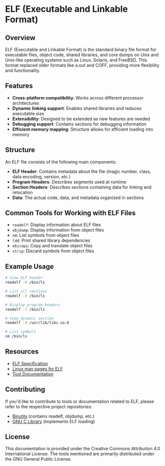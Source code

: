 # ELF (Executable and Linkable Format)

## Overview

ELF (Executable and Linkable Format) is the standard binary file format for executable files, object code, shared libraries, and core dumps on Unix and Unix-like operating systems such as Linux, Solaris, and FreeBSD. This format replaced older formats like a.out and COFF, providing more flexibility and functionality.

## Features

- **Cross-platform compatibility**: Works across different processor architectures
- **Dynamic linking support**: Enables shared libraries and reduces executable size
- **Extensibility**: Designed to be extended as new features are needed
- **Debugging support**: Contains sections for debugging information
- **Efficient memory mapping**: Structure allows for efficient loading into memory

## Structure

An ELF file consists of the following main components:

- **ELF Header**: Contains metadata about the file (magic number, class, data encoding, version, etc.)
- **Program Headers**: Describes segments used at runtime
- **Section Headers**: Describes sections containing data for linking and relocation
- **Data**: The actual code, data, and metadata organized in sections

## Common Tools for Working with ELF Files

- `readelf`: Display information about ELF files
- `objdump`: Display information from object files
- `nm`: List symbols from object files
- `ldd`: Print shared library dependencies
- `objcopy`: Copy and translate object files
- `strip`: Discard symbols from object files

## Example Usage

```bash
# View ELF header
readelf -h /bin/ls

# List all sections
readelf -S /bin/ls

# Display program headers
readelf -l /bin/ls

# View dynamic section
readelf -d /usr/lib/libc.so.6

# List symbols
nm /bin/ls
```

## Resources

- [ELF Specification](https://refspecs.linuxfoundation.org/elf/elf.pdf)
- [Linux man pages for ELF](https://man7.org/linux/man-pages/man5/elf.5.html)
- [Tool Documentation](https://sourceware.org/binutils/docs/binutils/)

## Contributing

If you'd like to contribute to tools or documentation related to ELF, please refer to the respective project repositories:

- [Binutils](https://sourceware.org/git/gitweb.cgi?p=binutils-gdb.git) (contains readelf, objdump, etc.)
- [GNU C Library](https://sourceware.org/git/?p=glibc.git) (implements ELF loading)

## License

This documentation is provided under the Creative Commons Attribution 4.0 International License. The tools mentioned are primarily distributed under the GNU General Public License.